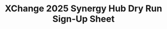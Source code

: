 ---
title: XChange 2025 Synergy Hub Dry Run Sign-Up Sheet
redirect_to: https://docs.google.com/spreadsheets/d/1WE82sBYLth_4ZE6ni8mQeVJrVCElaECElGzSI9Rla5A/edit?usp=sharing
redirect_from: 
  - /XC25SynergyHubDryRunSignUps
  - /xc25synergyhubdryrunsignups
---